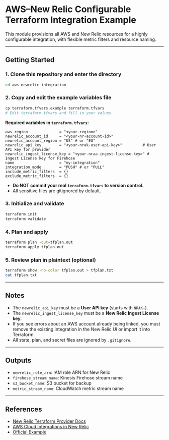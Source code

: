 # AWS–New Relic Configurable Terraform Integration Example

This module provisions all AWS and New Relic resources for a highly configurable integration, with flexible metric filters and resource naming.

---

## Getting Started

### 1. Clone this repository and enter the directory
```sh
cd aws-newrelic-integration
```

### 2. Copy and edit the example variables file
```sh
cp terraform.tfvars.example terraform.tfvars
# Edit terraform.tfvars and fill in your values
```

**Required variables in `terraform.tfvars`:**
```hcl
aws_region              = "<your-region>"
newrelic_account_id     = "<your-nr-account-id>"
newrelic_account_region = "US" # or "EU"
newrelic_api_key        = "<your-nrak-user-api-key>"         # User API key for provider
newrelic_ingest_license_key = "<your-nraa-ingest-license-key>" # Ingest License key for Firehose
name                    = "my-integration"
integration_mode        = "PUSH" # or "PULL"
include_metric_filters  = {}
exclude_metric_filters  = {}
```

- **Do NOT commit your real `terraform.tfvars` to version control.**
- All sensitive files are gitignored by default.

### 3. Initialize and validate
```sh
terraform init
terraform validate
```

### 4. Plan and apply
```sh
terraform plan -out=tfplan.out
terraform apply tfplan.out
```

### 5. Review plan in plaintext (optional)
```sh
terraform show -no-color tfplan.out > tfplan.txt
cat tfplan.txt
```

---

## Notes
- The `newrelic_api_key` must be a **User API key** (starts with `NRAK-`).
- The `newrelic_ingest_license_key` must be a **New Relic Ingest License key**.
- If you see errors about an AWS account already being linked, you must remove the existing integration in the New Relic UI or import it into Terraform.
- All state, plan, and secret files are ignored by `.gitignore`.

---

## Outputs
- `newrelic_role_arn`: IAM role ARN for New Relic
- `firehose_stream_name`: Kinesis Firehose stream name
- `s3_bucket_name`: S3 bucket for backup
- `metric_stream_name`: CloudWatch metric stream name

---

## References
- [New Relic Terraform Provider Docs](https://registry.terraform.io/providers/newrelic/newrelic/latest/docs)
- [AWS Cloud Integrations in New Relic](https://docs.newrelic.com/docs/integrations/amazon-integrations/get-started/connect-aws-new-relic/)
- [Official Example](https://github.com/newrelic/terraform-provider-newrelic/blob/main/examples/modules/cloud-integrations/aws/main.tf)
